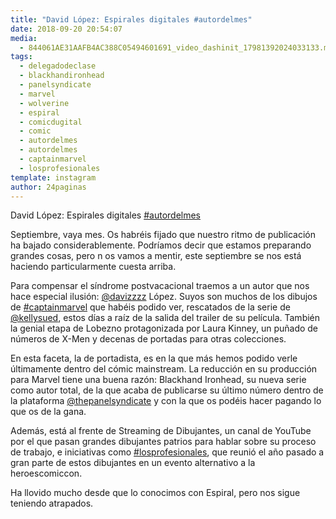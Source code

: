 ```yaml
---
title: "David López: Espirales digitales #autordelmes"
date: 2018-09-20 20:54:07
media: 
  - 844061AE31AAFB4AC388C05494601691_video_dashinit_17981392024033133.mp4
tags: 
  - delegadodeclase
  - blackhandironhead
  - panelsyndicate
  - marvel
  - wolverine
  - espiral
  - comicdugital
  - comic
  - autordelmes
  - autordelmes
  - captainmarvel
  - losprofesionales
template: instagram
author: 24paginas
---
```


David López: Espirales digitales [#autordelmes](/tags/autordelmes)

Septiembre, vaya mes. Os habréis fijado que nuestro ritmo de publicación ha bajado considerablemente. Podríamos decir que estamos preparando grandes cosas, pero n os vamos a mentir, este septiembre se nos está haciendo particularmente cuesta arriba.

Para compensar el síndrome postvacacional traemos a un autor que nos hace especial ilusión: [@davizzzz](https://instagram.com/davizzzz) López. Suyos son muchos de los dibujos de [#captainmarvel](/tags/captainmarvel) que habéis podido ver, rescatados de la serie de [@kellysued](https://instagram.com/kellysued), estos días a raíz de la salida del trailer de su película. También la genial etapa de Lobezno protagonizada por Laura Kinney, un puñado de números de X-Men y decenas de portadas para otras colecciones.

En esta faceta, la de portadista, es en la que más hemos podido verle últimamente dentro del cómic mainstream. La reducción en su producción para Marvel tiene una buena razón: Blackhand Ironhead, su nueva serie como autor total, de la que acaba de publicarse su último número dentro de la plataforma [@thepanelsyndicate](https://instagram.com/thepanelsyndicate) y con la que os podéis hacer pagando lo que os de la gana.

Además, está al frente de Streaming de Dibujantes, un canal de YouTube por el que pasan grandes dibujantes patrios para hablar sobre su proceso de trabajo, e iniciativas como [#losprofesionales](/tags/losprofesionales), que reunió el año pasado a gran parte de estos dibujantes en un evento alternativo a la heroescomiccon.

Ha llovido mucho desde que lo conocimos con Espiral, pero nos sigue teniendo atrapados.
